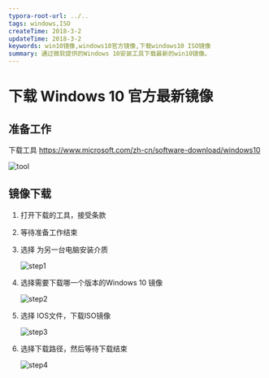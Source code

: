 ```yaml
---
typora-root-url: ../..
tags: windows,ISO
createTime: 2018-3-2
updateTime: 2018-3-2
keywords: win10镜像,windows10官方镜像,下载windows10 ISO镜像
summary: 通过微软提供的Windows 10安装工具下载最新的win10镜像。
---
```


# 下载 Windows 10 官方最新镜像

## 准备工作

下载工具 https://www.microsoft.com/zh-cn/software-download/windows10

![tool](/images/os/windows/2/tool.png)

## 镜像下载

1. 打开下载的工具，接受条款

2. 等待准备工作结束

3. 选择 为另一台电脑安装介质

   ![step1](/images/os/windows/2/step1.png)

4. 选择需要下载哪一个版本的Windows 10 镜像

   ![step2](/images/os/windows/2/step2.png)

5. 选择 IOS文件，下载ISO镜像

   ![step3](/images/os/windows/2/step3.png)

6. 选择下载路径，然后等待下载结束

   ![step4](/images/os/windows/2/step4.png)